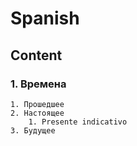 # Spanish

## Content

### 1. Времена
    1. Прошедшее
    2. Настоящее
        1. Presente indicativo
    3. Будущее

